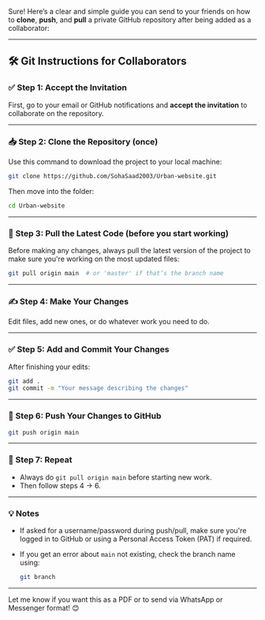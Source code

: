Sure! Here’s a clear and simple guide you can send to your friends on how to **clone**, **push**, and **pull** a private GitHub repository after being added as a collaborator:

---

## 🛠 Git Instructions for Collaborators

### ✅ Step 1: Accept the Invitation
First, go to your email or GitHub notifications and **accept the invitation** to collaborate on the repository.

---

### 📥 Step 2: Clone the Repository (once)
Use this command to download the project to your local machine:

```bash
git clone https://github.com/SohaSaad2003/Urban-website.git
```

Then move into the folder:

```bash
cd Urban-website
```

---

### 🔄 Step 3: Pull the Latest Code (before you start working)

Before making any changes, always pull the latest version of the project to make sure you're working on the most updated files:

```bash
git pull origin main  # or 'master' if that’s the branch name
```

---

### ✍️ Step 4: Make Your Changes

Edit files, add new ones, or do whatever work you need to do.

---

### ✅ Step 5: Add and Commit Your Changes

After finishing your edits:

```bash
git add .
git commit -m "Your message describing the changes"
```

---

### 🚀 Step 6: Push Your Changes to GitHub

```bash
git push origin main
```

---

### 🔁 Step 7: Repeat

- Always do `git pull origin main` before starting new work.
- Then follow steps 4 → 6.

---

### 💡 Notes

- If asked for a username/password during push/pull, make sure you're logged in to GitHub or using a Personal Access Token (PAT) if required.
- If you get an error about `main` not existing, check the branch name using:
  
  ```bash
  git branch
  ```

---

Let me know if you want this as a PDF or to send via WhatsApp or Messenger format! 😊
